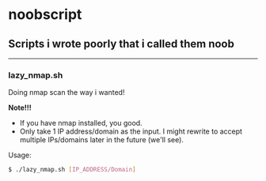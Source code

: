 # noobscript
## Scripts i wrote poorly that i called them noob
---
### lazy_nmap.sh
Doing nmap scan the way i wanted!

**Note!!!**
- If you have nmap installed, you good.
- Only take 1 IP address/domain as the input. I might rewrite to accept multiple IPs/domains later in the future (we'll see).

Usage:
```bash
$ ./lazy_nmap.sh [IP_ADDRESS/Domain]
```
